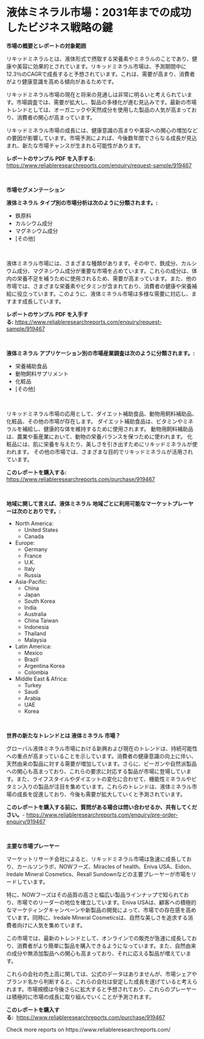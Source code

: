 <p><h1>液体ミネラル市場：2031年までの成功したビジネス戦略の鍵</h1></p><p><strong>市場の概要とレポートの対象範囲</strong></p>
<p><p>リキッドミネラルとは、液体形式で摂取する栄養素やミネラルのことであり、健康や美容に効果的とされています。リキッドミネラル市場は、予測期間中に12.3％のCAGRで成長すると予想されています。これは、需要が高まり、消費者がより健康意識を高める傾向があるためです。</p><p>リキッドミネラル市場の現在と将来の見通しは非常に明るいと考えられています。市場調査では、需要が拡大し、製品の多様化が進む見込みです。最新の市場トレンドとしては、オーガニックや天然成分を使用した製品の人気が高まっており、消費者の関心が高まっています。</p><p>リキッドミネラル市場の成長には、健康意識の高まりや美容への関心の増加などの要因が影響しています。市場予測によれば、今後数年間でさらなる成長が見込まれ、新たな市場チャンスが生まれる可能性があります。</p></p>
<p><strong>レポートのサンプル PDF を入手する:</strong> <a href="https://www.reliableresearchreports.com/enquiry/request-sample/919467">https://www.reliableresearchreports.com/enquiry/request-sample/919467</a></p>
<p>&nbsp;</p>
<p><strong>市場セグメンテーション</strong></p>
<p><strong>液体ミネラル タイプ別の市場分析は次のように分類されます。:</strong></p>
<p><ul><li>鉄原料</li><li>カルシウム成分</li><li>マグネシウム成分</li><li>[その他]</li></ul></p>
<p>&nbsp;</p>
<p><p>液体ミネラル市場には、さまざまな種類があります。その中で、鉄成分、カルシウム成分、マグネシウム成分が重要な市場を占めています。これらの成分は、体内の栄養不足を補うために使用されるため、需要が高まっています。また、他の市場では、さまざまな栄養素やビタミンが含まれており、消費者の健康や栄養補給に役立っています。このように、液体ミネラル市場は多様な需要に対応し、ますます成長しています。</p></p>
<p><strong>レポートのサンプル PDF を入手する:</strong>&nbsp;<a href="https://www.reliableresearchreports.com/enquiry/request-sample/919467">https://www.reliableresearchreports.com/enquiry/request-sample/919467</a></p>
<p>&nbsp;</p>
<p><strong> 液体ミネラル アプリケーション別の市場産業調査は次のように分類されます。:</strong></p>
<p><ul><li>栄養補助食品</li><li>動物飼料サプリメント</li><li>化粧品</li><li>[その他]</li></ul></p>
<p>&nbsp;</p>
<p><p>リキッドミネラル市場の応用として、ダイエット補助食品、動物用飼料補助品、化粧品、その他の市場が存在します。 ダイエット補助食品は、ビタミンやミネラルを補給し、健康的な体を維持するために使用されます。 動物用飼料補助品は、農業や畜産業において、動物の栄養バランスを保つために使われます。 化粧品には、肌に栄養を与えたり、美しさを引き出すためにリキッドミネラルが使われます。 その他の市場では、さまざまな目的でリキッドミネラルが活用されています。</p></p>
<p><strong>このレポートを購入する:</strong>&nbsp; <a href="https://www.reliableresearchreports.com/purchase/919467">https://www.reliableresearchreports.com/purchase/919467</a></p>
<p>&nbsp;</p>
<p><strong>地域に関して言えば、液体ミネラル 地域ごとに利用可能なマーケットプレーヤーは次のとおりです。:</strong></p>
<p><ul>
    <li>
        North America:
        <ul>
            <li>United States</li>
            <li>Canada</li>
        </ul>
    </li>
    <li>
        Europe:
        <ul>
            <li>Germany</li>
            <li>France</li>
            <li>U.K.</li>
            <li>Italy</li>
            <li>Russia</li>
        </ul>
    </li>
    <li>
        Asia-Pacific:
        <ul>
            <li>China</li>
            <li>Japan</li>
            <li>South Korea</li>
            <li>India</li>
            <li>Australia</li>
            <li>China Taiwan</li>
            <li>Indonesia</li>
            <li>Thailand</li>
            <li>Malaysia</li>
        </ul>
    </li>
    <li>
        Latin America:
        <ul>
            <li>Mexico</li>
            <li>Brazil</li>
            <li>Argentina Korea</li>
            <li>Colombia</li>
        </ul>
    </li>
    <li>
        Middle East & Africa:
        <ul>
            <li>Turkey</li>
            <li>Saudi</li>
            <li>Arabia</li>
            <li>UAE</li>
            <li>Korea</li>
        </ul>
    </li>
    </ul></p>
<p>&nbsp;</p>
<p><strong>世界の新たなトレンドとは 液体ミネラル 市場？</strong></p>
<p><p>グローバル液体ミネラル市場における新興および現在のトレンドは、持続可能性への重点が高まっていることを示しています。消費者の健康意識の向上に伴い、天然由来の製品に対する需要が増加しています。さらに、ビーガンや自然派製品への関心も高まっており、これらの要求に対応する製品が市場に登場しています。また、ライフスタイルやダイエットの変化に合わせて、機能性ミネラルやビタミン入りの製品が注目を集めています。これらのトレンドは、液体ミネラル市場の成長を促進しており、今後も需要が拡大していくと予測されています。</p></p>
<p><strong>このレポートを購入する前に、質問がある場合は問い合わせるか、共有してください。</strong>- <a href="https://www.reliableresearchreports.com/enquiry/pre-order-enquiry/919467">https://www.reliableresearchreports.com/enquiry/pre-order-enquiry/919467</a></p>
<p>&nbsp;</p>
<p><strong>主要な市場プレーヤー</strong></p>
<p><p>マーケットリサーチ会社によると、リキッドミネラル市場は急速に成長しており、カールソンラボ、NOWフーズ、Miracles of health、Eniva USA、Eidon、Iredale Mineral Cosmetics、Rexall Sundownなどの主要プレーヤーが市場をリードしています。 </p><p>特に、NOWフーズはその品質の高さと幅広い製品ラインナップで知られており、市場でのリーダーの地位を確立しています。Eniva USAは、顧客への積極的なマーケティングキャンペーンや新製品の開発によって、市場での存在感を高めています。同時に、Iredale Mineral Cosmeticsは、自然な美しさを追求する消費者向けに人気を集めています。</p><p>この市場では、最新のトレンドとして、オンラインでの販売が急速に成長しており、消費者がより簡単に製品を購入できるようになっています。また、自然由来の成分や無添加製品への関心も高まっており、それに応える製品が増えています。</p><p>これらの会社の売上高に関しては、公式のデータはありませんが、市場シェアやブランド名から判断すると、これらの会社は安定した成長を遂げていると考えられます。市場規模は今後さらに拡大すると予想されており、これらのプレーヤーは積極的に市場の成長に取り組んでいくことが予測されます。</p></p>
<p><strong>このレポートを購入する:</strong>&nbsp;&nbsp;<a href="https://www.reliableresearchreports.com/purchase/919467">https://www.reliableresearchreports.com/purchase/919467</a></p>
<p>Check more reports on https://www.reliableresearchreports.com/</p>